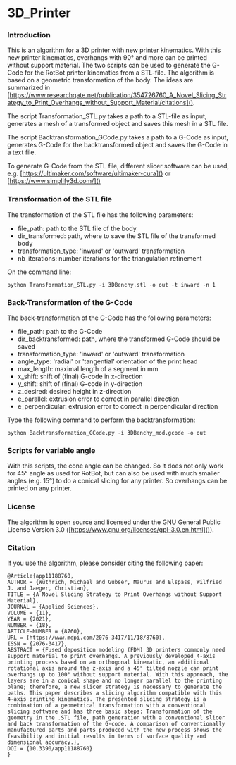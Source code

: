 # 3D_Printer

### Introduction
This is an algorithm for a 3D printer with new printer kinematics. With this new printer kinematics, overhangs with 90° and more can be printed without support material. The two scripts can be used to generate the G-Code for the RotBot printer kinematics from a STL-file. The algorithm is based on a geometric transformation of the body. The ideas are summarized in [https://www.researchgate.net/publication/354726760_A_Novel_Slicing_Strategy_to_Print_Overhangs_without_Support_Material/citations](). 

The script Transformation_STL.py takes a path to a STL-file as input, generates a mesh of a transformed object and saves this mesh in a STL file.

The script Backtransformation_GCode.py takes a path to a G-Code as input, generates G-Code for the backtransformed object and saves the G-Code in a text file.

To generate G-Code from the STL file, different slicer software can be used, e.g. [https://ultimaker.com/software/ultimaker-cura]() or [https://www.simplify3d.com/]()

### Transformation of the STL file
The transformation of the STL file has the following parameters:
* file_path: path to the STL file of the body
* dir_transformed: path, where to save the STL file of the transformed body 
* transformation_type: 'inward' or 'outward' transformation
* nb_iterations: number iterations for the triangulation refinement

On the command line:
```
python Transformation_STL.py -i 3DBenchy.stl -o out -t inward -n 1
```


### Back-Transformation of the G-Code
The back-transformation of the G-Code has the following parameters:
* file_path: path to the G-Code
* dir_backtransformed: path, where the transformed G-Code should be saved
* transformation_type: 'inward' or 'outward' transformation
* angle_type: 'radial' or 'tangential' orientation of the print head
* max_length: maximal length of a segment in mm
* x_shift: shift of (final) G-code in x-direction
* y_shift: shift of (final) G-code in y-direction
* z_desired: desired height in z-direction
* e_parallel: extrusion error to correct in parallel direction
* e_perpendicular: extrusion error to correct in perpendicular direction

Type the following command to perform the backtransformation:
```
python Backtransformation_GCode.py -i 3DBenchy_mod.gcode -o out
```

### Scripts for variable angle
With this scripts, the cone angle can be changed. So it does not only work for 45° angle as used for RotBot, but can also be used with much smaller angles (e.g. 15°) to do a conical slicing for any printer. So overhangs can be printed on any printer.

### License
The algorithm is open source and licensed under the GNU General Public License Version 3.0 ([https://www.gnu.org/licenses/gpl-3.0.en.html]()).

### Citation
If you use the algorithm, please consider citing the following paper:
```
@Article{app11188760,
AUTHOR = {Wüthrich, Michael and Gubser, Maurus and Elspass, Wilfried J. and Jaeger, Christian},
TITLE = {A Novel Slicing Strategy to Print Overhangs without Support Material},
JOURNAL = {Applied Sciences},
VOLUME = {11},
YEAR = {2021},
NUMBER = {18},
ARTICLE-NUMBER = {8760},
URL = {https://www.mdpi.com/2076-3417/11/18/8760},
ISSN = {2076-3417},
ABSTRACT = {Fused deposition modeling (FDM) 3D printers commonly need support material to print overhangs. A previously developed 4-axis printing process based on an orthogonal kinematic, an additional rotational axis around the z-axis and a 45° tilted nozzle can print overhangs up to 100° without support material. With this approach, the layers are in a conical shape and no longer parallel to the printing plane; therefore, a new slicer strategy is necessary to generate the paths. This paper describes a slicing algorithm compatible with this 4-axis printing kinematics. The presented slicing strategy is a combination of a geometrical transformation with a conventional slicing software and has three basic steps: Transformation of the geometry in the .STL file, path generation with a conventional slicer and back transformation of the G-code. A comparison of conventionally manufactured parts and parts produced with the new process shows the feasibility and initial results in terms of surface quality and dimensional accuracy.},
DOI = {10.3390/app11188760}
}
```
